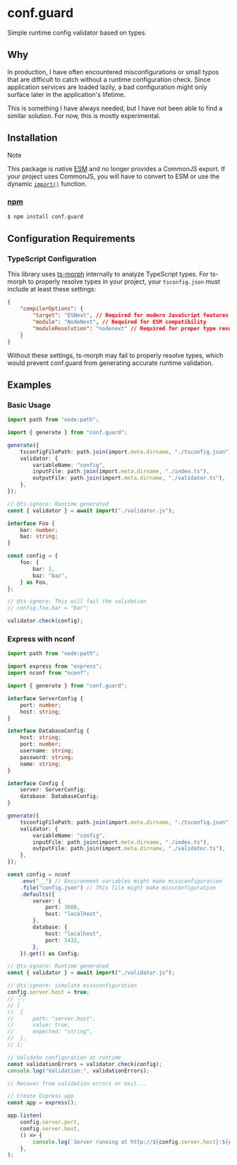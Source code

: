 # conf.guard

Simple runtime config validator based on types.

## Why

In production, I have often encountered misconfigurations or small typos that
are difficult to catch without a runtime configuration check. Since application
services are loaded lazily, a bad configuration might only surface later in the
application's lifetime.

This is something I have always needed, but I have not been able to find a
similar solution. For now, this is mostly experimental.

## Installation

> [!NOTE]
> This package is native [ESM][mozzila-esm] and no longer provides a
> CommonJS export. If your project uses CommonJS, you will have to convert to ESM
> or use the dynamic [`import()`][mozzila-import] function.

[mozzila-esm]: https://developer.mozilla.org/en-US/docs/Web/JavaScript/Guide/Modules
[mozzila-import]: https://developer.mozilla.org/en-US/docs/Web/JavaScript/Reference/Operators/import

### [npm](https://npmjs.com/conf.guard)

```sh
$ npm install conf.guard
```

## Configuration Requirements

### TypeScript Configuration

This library uses [ts-morph](https://github.com/dsherret/ts-morph) internally to
analyze TypeScript types. For ts-morph to properly resolve types in your
project, your `tsconfig.json` must include at least these settings:

```json
{
	"compilerOptions": {
		"target": "ESNext", // Required for modern JavaScript features
		"module": "NodeNext", // Required for ESM compatibility
		"moduleResolution": "nodenext" // Required for proper type resolution
	}
}
```

Without these settings, ts-morph may fail to properly resolve types, which would
prevent conf.guard from generating accurate runtime validation.

## Examples

### Basic Usage

```ts
import path from "node:path";

import { generate } from "conf.guard";

generate({
	tsconfigFilePath: path.join(import.meta.dirname, "./tsconfig.json"),
	validator: {
		variableName: "config",
		inputFile: path.join(import.meta.dirname, "./index.ts"),
		outputFile: path.join(import.meta.dirname, "./validator.ts"),
	},
});

// @ts-ignore: Runtime generated
const { validator } = await import("./validator.js");

interface Foo {
	bar: number;
	baz: string;
}

const config = {
	foo: {
		bar: 1,
		baz: "baz",
	} as Foo,
};

// @ts-ignore: This will fail the validation
// config.foo.bar = "bar";

validator.check(config);
```

### Express with nconf

```ts
import path from "node:path";

import express from "express";
import nconf from "nconf";

import { generate } from "conf.guard";

interface ServerConfig {
	port: number;
	host: string;
}

interface DatabaseConfig {
	host: string;
	port: number;
	username: string;
	password: string;
	name: string;
}

interface Config {
	server: ServerConfig;
	database: DatabaseConfig;
}

generate({
	tsconfigFilePath: path.join(import.meta.dirname, "./tsconfig.json"),
	validator: {
		variableName: "config",
		inputFile: path.join(import.meta.dirname, "./index.ts"),
		outputFile: path.join(import.meta.dirname, "./validator.ts"),
	},
});

const config = nconf
	.env("__") // Environment variables might make missconfiguration
	.file("config.json") // This file might make missconfiguration
	.defaults({
		server: {
			port: 3000,
			host: "localhost",
		},
		database: {
			host: "localhost",
			port: 5432,
		},
	}).get() as Config;

// @ts-ignore: Runtime generated
const { validator } = await import("./validator.js");

// @ts-ignore: simulate missconfiguration
config.server.host = true;
// 👇👇
// [
// 	{
// 		path: "server.host",
// 		value: true,
// 		expected: "string",
// 	},
// ];

// Validate configuration at runtime
const validationErrors = validator.check(config);
console.log("Validation:", validationErrors);

// Recover from validation errors or exit...

// Create Express app
const app = express();

app.listen(
	config.server.port,
	config.server.host,
	() => {
		console.log(`Server running at http://${config.server.host}:${config.server.port}`);
	},
);
```
